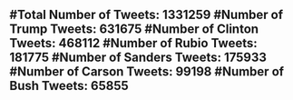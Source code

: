 #Total Number of Tweets: 1331259 
#Number of Trump Tweets: 631675
#Number of Clinton Tweets: 468112
#Number of Rubio Tweets: 181775
#Number of Sanders Tweets: 175933
#Number of Carson Tweets: 99198
#Number of Bush Tweets: 65855
---
